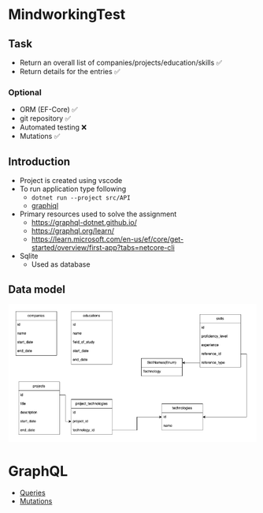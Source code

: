 # MindworkingTest

## Task
- Return an overall list of companies/projects/education/skills ✅
- Return details for the entries ✅

### Optional
- ORM (EF-Core) ✅
- git repository ✅
- Automated testing ❌
- Mutations ✅

## Introduction

- Project is created using vscode
- To run application type following
  - `dotnet run --project src/API`
  - [graphiql](http://localhost:5000/ui/graphiql)
- Primary resources used to solve the assignment
  - https://graphql-dotnet.github.io/
  - https://graphql.org/learn/
  - https://learn.microsoft.com/en-us/ef/core/get-started/overview/first-app?tabs=netcore-cli
- Sqlite
  - Used as database

## Data model
![Data model](/documentation/datamodel.png)

# GraphQL
- [Queries](/documentation/Queries.md)
- [Mutations](/documentation/Mutations.md)